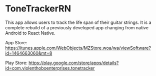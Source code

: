 # ToneTrackerRN

This app allows users to track the life span of their guitar strings. It is a complete rebuild of a previously developed app changing from native Android to React Native.

App Store: https://itunes.apple.com/WebObjects/MZStore.woa/wa/viewSoftware?id=1464663060&mt=8

Play Store: https://play.google.com/store/apps/details?id=com.violenthoboenterprises.tonetracker
